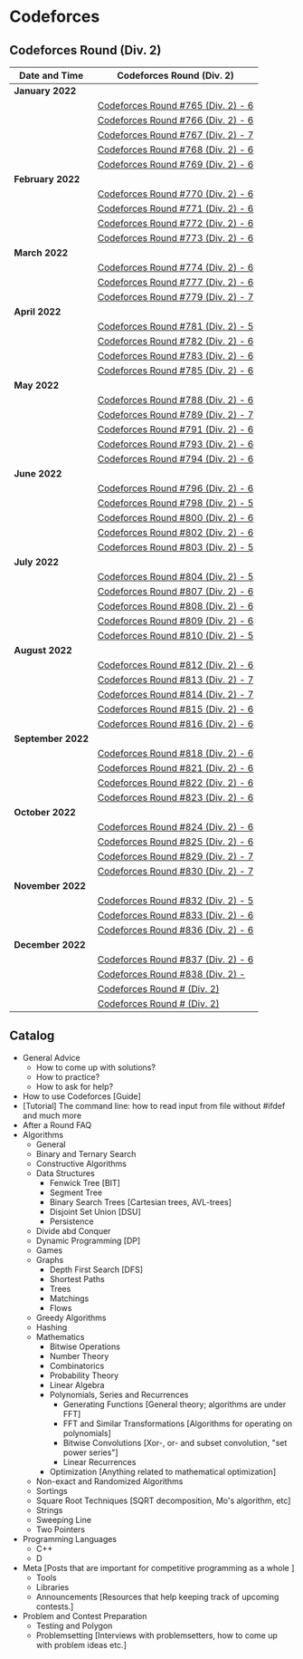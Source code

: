 # Codeforces

## Codeforces Round (Div. 2)

| Date and Time    | Codeforces Round (Div. 2) | 
| ---------------- | ------------------------- |
| **January 2022** |
|| [Codeforces Round #765 (Div. 2) - 6](https://codeforces.com/contest/1625)
|| [Codeforces Round #766 (Div. 2) - 6](https://codeforces.com/contest/1627)
|| [Codeforces Round #767 (Div. 2) - 7](https://codeforces.com/contest/1629)
|| [Codeforces Round #768 (Div. 2) - 6](https://codeforces.com/contest/1631)
|| [Codeforces Round #769 (Div. 2) - 6](https://codeforces.com/contest/1632)
| **February 2022** | 
|| [Codeforces Round #770 (Div. 2) - 6](https://codeforces.com/contest/1634)
|| [Codeforces Round #771 (Div. 2) - 6](https://codeforces.com/contest/1638)
|| [Codeforces Round #772 (Div. 2) - 6](https://codeforces.com/contest/1635)
|| [Codeforces Round #773 (Div. 2) - 6](https://codeforces.com/contest/1642)
| **March 2022** | 
|| [Codeforces Round #774 (Div. 2) - 6](https://codeforces.com/contest/1646)
|| [Codeforces Round #777 (Div. 2) - 6](https://codeforces.com/contest/1647)
|| [Codeforces Round #779 (Div. 2) - 7](https://codeforces.com/contest/1658)
| **April 2022** | 
|| [Codeforces Round #781 (Div. 2) - 5](https://codeforces.com/contest/1665)
|| [Codeforces Round #782 (Div. 2) - 6](https://codeforces.com/contest/1659)
|| [Codeforces Round #783 (Div. 2) - 6](https://codeforces.com/contest/1668)
|| [Codeforces Round #785 (Div. 2) - 6](https://codeforces.com/contest/1673)
| **May 2022** | 
|| [Codeforces Round #788 (Div. 2) - 6](https://codeforces.com/contest/1670)
|| [Codeforces Round #789 (Div. 2) - 7](https://codeforces.com/contest/1678)
|| [Codeforces Round #791 (Div. 2) - 6](https://codeforces.com/contest/1679)
|| [Codeforces Round #793 (Div. 2) - 6](https://codeforces.com/contest/1682)
|| [Codeforces Round #794 (Div. 2) - 6](https://codeforces.com/contest/1686)
| **June 2022** | 
|| [Codeforces Round #796 (Div. 2) - 6](https://codeforces.com/contest/1688)
|| [Codeforces Round #798 (Div. 2) - 5](https://codeforces.com/contest/1689)
|| [Codeforces Round #800 (Div. 2) - 6](https://codeforces.com/contest/1694)
|| [Codeforces Round #802 (Div. 2) - 6](https://codeforces.com/contest/1700)
|| [Codeforces Round #803 (Div. 2) - 5](https://codeforces.com/contest/1699)
| **July 2022** | 
|| [Codeforces Round #804 (Div. 2) - 5](https://codeforces.com/contest/1699)
|| [Codeforces Round #807 (Div. 2) - 6](https://codeforces.com/contest/1705)
|| [Codeforces Round #808 (Div. 2) - 6](https://codeforces.com/contest/1708)
|| [Codeforces Round #809 (Div. 2) - 6](https://codeforces.com/contest/1706)
|| [Codeforces Round #810 (Div. 2) - 5](https://codeforces.com/contest/1711)
| **August 2022** | 
|| [Codeforces Round #812 (Div. 2) - 6](https://codeforces.com/contest/1713)
|| [Codeforces Round #813 (Div. 2) - 7](https://codeforces.com/contest/1712)
|| [Codeforces Round #814 (Div. 2) - 7](https://codeforces.com/contest/1719)
|| [Codeforces Round #815 (Div. 2) - 6](https://codeforces.com/contest/1720)
|| [Codeforces Round #816 (Div. 2) - 6](https://codeforces.com/contest/1715)
| **September 2022** | 
|| [Codeforces Round #818 (Div. 2) - 6](https://codeforces.com/contest/1717)
|| [Codeforces Round #821 (Div. 2) - 6](https://codeforces.com/contest/1733)
|| [Codeforces Round #822 (Div. 2) - 6](https://codeforces.com/contest/1734)
|| [Codeforces Round #823 (Div. 2) - 6](https://codeforces.com/contest/1730)
| **October 2022** | 
|| [Codeforces Round #824 (Div. 2) - 6](https://codeforces.com/contest/1735)
|| [Codeforces Round #825 (Div. 2) - 6](https://codeforces.com/contest/1736)
|| [Codeforces Round #829 (Div. 2) - 7](https://codeforces.com/contest/1754)
|| [Codeforces Round #830 (Div. 2) - 7](https://codeforces.com/contest/1732)
| **November 2022** | 
|| [Codeforces Round #832 (Div. 2) - 5](https://codeforces.com/contest/1747)
|| [Codeforces Round #833 (Div. 2) - 6](https://codeforces.com/contest/1748)
|| [Codeforces Round #836 (Div. 2) - 6](https://codeforces.com/contest/1758)
| **December 2022** | 
|| [Codeforces Round #837 (Div. 2) - 6](https://codeforces.com/contest/1771)
|| [Codeforces Round #838 (Div. 2) - ]()
|| [Codeforces Round # (Div. 2)]()
|| [Codeforces Round # (Div. 2)]()

## Catalog 

  - General Advice
    - How to come up with solutions?
    - How to practice?
    - How to ask for help?
  - How to use Codeforces [Guide]
  -  [Tutorial] The command line: how to read input from file without #ifdef and much more
  - After a Round FAQ
- Algorithms
  - General
  - Binary and Ternary Search
  - Constructive Algorithms
  - Data Structures
    - Fenwick Tree [BIT]
    - Segment Tree
    - Binary Search Trees [Cartesian trees, AVL-trees]
    - Disjoint Set Union [DSU]
    - Persistence
  - Divide abd Conquer 
  - Dynamic Programming [DP]
  - Games
  - Graphs
    - Depth First Search [DFS]
    - Shortest Paths
    - Trees
    - Matchings
    - Flows
  - Greedy Algorithms
  - Hashing
  - Mathematics
    - Bitwise Operations
    - Number Theory 
    - Combinatorics
    - Probability Theory
    - Linear Algebra
    - Polynomials, Series and Recurrences
      - Generating Functions [General theory; algorithms are under FFT]
      - FFT and Similar Transformations [Algorithms for operating on polynomials]
      -  Bitwise Convolutions [Xor-, or- and subset convolution, "set power series"]
      - Linear Recurrences
    - Optimization [Anything related to mathematical optimization]
  - Non-exact and Randomized Algorithms
  - Sortings
  - Square Root Techniques [SQRT decomposition, Mo's algorithm, etc]
  - Strings
  - Sweeping Line
  - Two Pointers
- Programming Languages
  - C++
  - D
- Meta [Posts that are important for competitive programming as a whole
]
  - Tools
  - Libraries
  - Announcements [Resources that help keeping track of upcoming contests.]
- Problem and Contest Preparation
  - Testing and Polygon
  - Problemsetting [Interviews with problemsetters, how to come up with problem ideas etc.]
